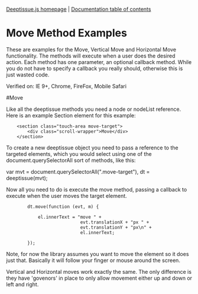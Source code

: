 [Deeptissue.js homepage](http://deeptissuejs.com/) | [Documentation
table of contents](README.md)

# Move Method Examples

These are examples for the Move, Vertical Move and Horizontal Move functionality. 
The methods will execute when a user does the desired action. Each method 
has one parameter, an optional callback method. While you do not have
to specify a callback you really should, otherwise this is just wasted code.

Verified on: IE 9+, Chrome, FireFox, Mobile Safari

#Move

Like all the deeptissue methods you need a node or nodeList reference. Here is an
example Section element for this example:

        <section class="touch-area move-target">
            <div class="scroll-wrapper">Move</div>
        </section>

To create a new deeptissue object you need to pass a reference to the targeted
elements, which you would select using one of the document.querySelectorAll sort
of methods, like this:

var mvt = document.querySelectorAll(".move-target"),
     dt = deeptissue(mvt);

Now all you need to do is execute the move method, passing a callback to execute when the 
user moves the target element.

            dt.move(function (evt, m) {
            
                el.innerText = "move " +
                                evt.translationX + "px " +
                                evt.translationY + "px\n" +
                                el.innerText;
            
            });

Note, for now the library assumes you want to move the element so it does just that.
Basically it will follow your finger or mouse around the screen.

Vertical and Horizontal moves work exactly the same. The only difference is they have
'govenors' in place to only allow movement either up and down or left and right.

